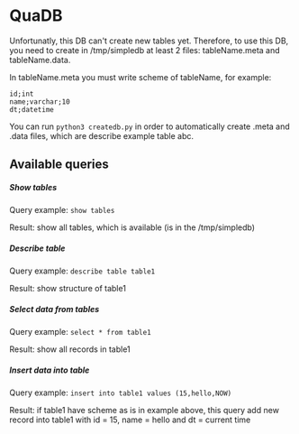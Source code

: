 # QuaDB

Unfortunatly, this DB can't create new tables yet. 
Therefore, to use this DB, you need to create in /tmp/simpledb at least 2 files: tableName.meta and tableName.data.
 
 In tableName.meta you must write scheme of tableName, for example:
 
 ```
id;int
name;varchar;10
dt;datetime
```

You can run ``python3 createdb.py`` in order to automatically create .meta and .data files, which are describe example table abc.

## Available queries

##### Show tables

Query example: ``show tables``

Result: show all tables, which is available (is in the /tmp/simpledb)

##### Describe table

Query example: ``describe table table1``

Result: show structure of table1

##### Select data from tables

Query example: ``select * from table1``

Result: show all records in table1

##### Insert data into table

Query example: ``insert into table1 values (15,hello,NOW)``

Result: if table1 have scheme as is in example above, this query add new record into table1 with id = 15, name = hello and dt = current time

